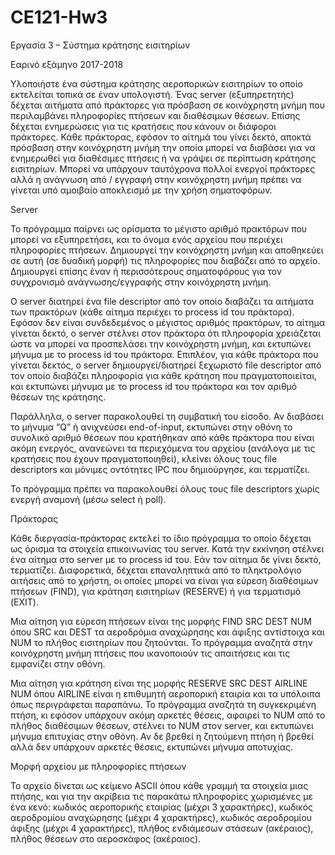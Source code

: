 # CE121-Hw3
Εργασία 3 – Σύστημα κράτησης εισιτηρίων

Εαρινό εξάμηνο 2017-2018

Υλοποιήστε ένα σύστημα κράτησης αεροπορικών εισιτηρίων το οποίο εκτελείται τοπικά σε έναν υπολογιστή. Ένας
server (εξυπηρετητής) δέχεται αιτήματα από πράκτορες για πρόσβαση σε κοινόχρηστη μνήμη που περιλαμβάνει
πληροφορίες πτήσεων και διαθέσιμων θέσεων. Επίσης δέχεται ενημερώσεις για τις κρατήσεις που κάνουν οι
διάφοροι πράκτορες. Κάθε πράκτορας, εφόσον το αίτημά του γίνει δεκτό, αποκτά πρόσβαση στην κοινόχρηστη
μνήμη την οποία μπορεί να διαβάσει για να ενημερωθεί για διαθέσιμες πτήσεις ή να γράψει σε περίπτωση
κράτησης εισιτηρίων. Μπορεί να υπάρχουν ταυτόχρονα πολλοί ενεργοί πράκτορες αλλά η ανάγνωση από / εγγραφή
στην κοινόχρηστη μνήμη πρέπει να γίνεται υπό αμοιβαίο αποκλεισμό με την χρήση σηματοφόρων.

Server

Το πρόγραμμα παίρνει ως ορίσματα το μέγιστο αριθμό πρακτόρων που μπορεί να εξυπηρετήσει, και το όνομα ενός
αρχείου που περιέχει πληροφορίες πτήσεων. Δημιουργεί την κοινόχρηστη μνήμη και αποθηκεύει σε αυτή (σε
δυαδική μορφή) τις πληροφορίες που διαβάζει από το αρχείο. Δημιουργεί επίσης έναν ή περισσότερους
σηματοφόρους για τον συγχρονισμό ανάγνωσης/εγγραφής στην κοινόχρηστη μνήμη.

Ο server διατηρεί ένα file descriptor από τον οποίο διαβάζει τα αιτήματα των πρακτόρων (κάθε αίτημα περιέχει το
process id του πράκτορα). Εφόσον δεν είναι συνδεδεμένος ο μέγιστος αριθμός πρακτόρων, το αίτημα γίνεται δεκτό,
ο server στέλνει στον πράκτορα ότι πληροφορία χρειάζεται ώστε να μπορεί να προσπελάσει την κοινόχρηστη
μνήμη, και εκτυπώνει μήνυμα με το process id του πράκτορα. Επιπλέον, για κάθε πράκτορα που γίνεται δεκτός, ο
server δημιουργεί/διατηρεί ξεχωριστό file descriptor από τον οποίο διαβάζει πληροφορία για κάθε κράτηση που
πραγματοποιείται, και εκτυπώνει μήνυμα με το process id του πράκτορα και τον αριθμό θέσεων της κράτησης.

Παράλληλα, ο server παρακολουθεί τη συμβατική του είσοδο. Αν διαβάσει το μήνυμα “Q” ή ανιχνεύσει
end-of-input, εκτυπώνει στην οθόνη το συνολικό αριθμό θέσεων που κρατήθηκαν από κάθε πράκτορα που είναι
ακόμη ενεργός, ανανεώνει τα περιεχόμενα του αρχείου (ανάλογα με τις κρατήσεις που έχουν πραγματοποιηθεί),
κλείνει όλους τους file descriptors και μόνιμες οντότητες IPC που δημιούργησε, και τερματίζει.

Το πρόγραμμα πρέπει να παρακολουθεί όλους τους file descriptors χωρίς ενεργή αναμονή (μέσω select ή poll).

Πράκτορας

Κάθε διεργασία-πράκτορας εκτελεί το ίδιο πρόγραμμα το οποίο δέχεται ως όρισμα τα στοιχεία επικοινωνίας του
server. Κατά την εκκίνηση στέλνει ένα αίτημα στο server με το process id του. Εάν τον αίτημα δε γίνει δεκτό,
τερματίζει. Διαφορετικά, δέχεται επαναληπτικά από το πληκτρολόγιο αιτήσεις από το χρήστη, οι οποίες μπορεί να
είναι για εύρεση διαθέσιμων πτήσεων (FIND), για κράτηση εισιτηρίων (RESERVE) ή για τερματισμό (EXIT).

Μια αίτηση για εύρεση πτήσεων είναι της μορφής FIND SRC DEST NUM όπου SRC και DEST τα αεροδρόμια
αναχώρησης και άφιξης αντίστοιχα και NUM το πλήθος εισιτηρίων που ζητούνται. Το πρόγραμμα αναζητά στην
κοινόχρηστη μνήμη πτήσεις που ικανοποιούν τις απαιτήσεις και τις εμφανίζει στην οθόνη.

Μια αίτηση για κράτηση είναι της μορφής RESERVE SRC DEST AIRLINE NUM όπου AIRLINE είναι η
επιθυμητή αεροπορική εταιρία και τα υπόλοιπα όπως περιγράφεται παραπάνω. Το πρόγραμμα αναζητά τη
συγκεκριμένη πτήση, κι εφόσον υπάρχουν ακόμη αρκετές θέσεις, αφαιρεί το NUM από το πλήθος διαθέσιμων
θέσεων, στέλνει το NUΜ στον server, και εκτυπώνει μήνυμα επιτυχίας στην οθόνη. Αν δε βρεθεί η ζητούμενη
πτήση ή βρεθεί αλλά δεν υπάρχουν αρκετές θέσεις, εκτυπώνει μήνυμα αποτυχίας.

Μορφή αρχείου με πληροφορίες πτήσεων

Το αρχείο δίνεται ως κείμενο ASCII όπου κάθε γραμμή τα στοιχεία μιας πτήσης, και για την ακρίβεια τις παρακάτω
πληροφορίες χωρισμένες με ένα κενό: κωδικός αεροπορικής εταιρίας (μέχρι 3 χαρακτήρες), κωδικός αεροδρομίου
αναχώρησης (μέχρι 4 χαρακτήρες), κωδικός αεροδρομίου άφιξης (μέχρι 4 χαρακτήρες), πλήθος ενδιάμεσων
στάσεων (ακέραιος), πλήθος θέσεων στο αεροσκάφος (ακέραιος).
